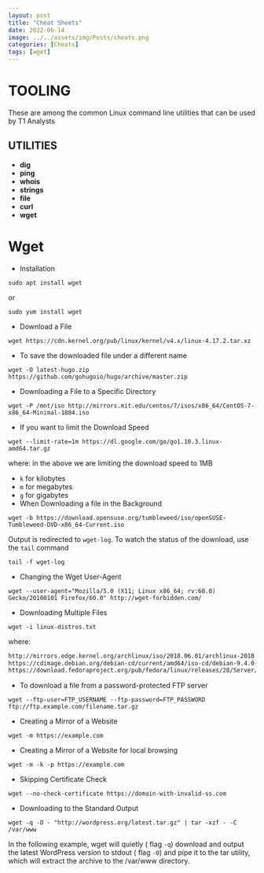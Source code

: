 ```yaml
---
layout: post
title: "Cheat Sheets"
date: 2022-06-14
image: ../../assets/img/Posts/cheats.png
categories: [Cheats]
tags: [wget]
---
```


# TOOLING

These are among the common Linux command line utilities that can be used by T1 Analysts

## **UTILITIES**

- **dig**
- **ping**
- **whois**
- **strings**
- **file**
- **curl**
- **wget**

# Wget

- Installation

`sudo apt install wget`

or

`sudo yum install wget`

- Download a File

`wget https://cdn.kernel.org/pub/linux/kernel/v4.x/linux-4.17.2.tar.xz`

- To save the downloaded file under a different name

`wget -O latest-hugo.zip https://github.com/gohugoio/hugo/archive/master.zip`

- Downloading a File to a Specific Directory

`wget -P /mnt/iso http://mirrors.mit.edu/centos/7/isos/x86_64/CentOS-7-x86_64-Minimal-1804.iso`

- If you want to limit the Download Speed

`wget --limit-rate=1m https://dl.google.com/go/go1.10.3.linux-amd64.tar.gz`

where: in the above we are limiting the download speed to 1MB

- `k` for kilobytes
- `m` for megabytes
- `g` for gigabytes
- When Downloading a file in the Background

`wget -b https://download.opensuse.org/tumbleweed/iso/openSUSE-Tumbleweed-DVD-x86_64-Current.iso`

Output is redirected to `wget-log`. To watch the status of the download, use the `tail` command

`tail -f wget-log`

- Changing the Wget User-Agent

`wget --user-agent="Mozilla/5.0 (X11; Linux x86_64; rv:60.0) Gecko/20100101 Firefox/60.0" http://wget-forbidden.com/`

- Downloading Multiple Files

`wget -i linux-distros.txt`

where:

```bash
http://mirrors.edge.kernel.org/archlinux/iso/2018.06.01/archlinux-2018.06.01-x86_64.iso
https://cdimage.debian.org/debian-cd/current/amd64/iso-cd/debian-9.4.0-amd64-netinst.iso
https://download.fedoraproject.org/pub/fedora/linux/releases/28/Server/x86_64/iso/Fedora-Server-dvd-x86_64-28-1.1.iso
```

- To download a file from a password-protected FTP server

`wget --ftp-user=FTP_USERNAME --ftp-password=FTP_PASSWORD ftp://ftp.example.com/filename.tar.gz`

- Creating a Mirror of a Website

`wget -m https://example.com`

- Creating a Mirror of a Website for local browsing

`wget -m -k -p https://example.com`

- Skipping Certificate Check

`wget --no-check-certificate https://domain-with-invalid-ss.com`

- Downloading to the Standard Output

`wget -q -O - "http://wordpress.org/latest.tar.gz" | tar -xzf - -C /var/www`

In the following example, wget will quietly ( flag `-q`) download and output the latest WordPress version to stdout ( flag `-O`) and pipe it to the tar utility, which will extract the archive to the /var/www directory.

